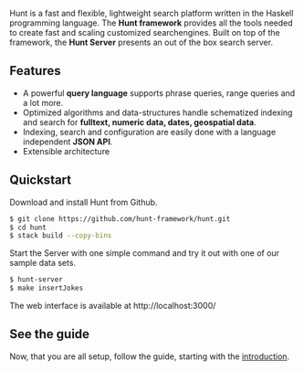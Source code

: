 Hunt is a fast and flexible, lightweight search platform written in
the Haskell programming language. The **Hunt framework** provides all
the tools needed to create fast and scaling customized searchengines.
Built on top of the framework, the **Hunt Server** presents an out of
the box search server.


## Features

- A powerful **query language** supports phrase queries, range queries
  and a lot more.
- Optimized algorithms and data-structures handle schematized indexing
  and search for **fulltext, numeric data, dates, geospatial data**.
- Indexing, search and configuration are easily done with a language
  independent **JSON API**.
- Extensible architecture


## Quickstart

Download and install Hunt from Github.

```bash
$ git clone https://github.com/hunt-framework/hunt.git
$ cd hunt
$ stack build --copy-bins
```

Start the Server with one simple command and try it out with one of
our sample data sets.

```bash
$ hunt-server
$ make insertJokes
```

The web interface is available at http://localhost:3000/


## See the guide

Now, that you are all setup, follow the guide, starting with the
[introduction][1].


[1]: /chapters/introduction
